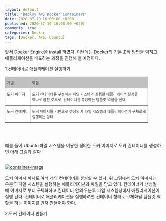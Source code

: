 ```yaml
---
layout: default
title: "Deploy AWS Docker Containers"
date: 2020-07-19 16:00:00 +0200
published: 2020-07-19 16:00:00 +0200
comments: true
categories: Docker
tags: [Docker, AWS, Ubuntu]
---
```


앞서 Docker Engine을 install 하였다. 이번에는 Docker의 기본 조작 방법을 익히고
애플리케이션을 배포하는 과정을 진행해 볼 예정이다.

<!--more-->

1.컨테이너로 애플리케이션 실행하기

<style type="text/css">
.tg  {border-collapse:collapse;border-color:#ccc;border-spacing:0;}
.tg td{background-color:#fff;border-color:#ccc;border-style:solid;border-width:1px;color:#333;
  font-family:Arial, sans-serif;font-size:14px;overflow:hidden;padding:10px 5px;word-break:normal;}
.tg th{background-color:#f0f0f0;border-color:#ccc;border-style:solid;border-width:1px;color:#333;
  font-family:Arial, sans-serif;font-size:14px;font-weight:normal;overflow:hidden;padding:10px 5px;word-break:normal;}
.tg .tg-dgfm{background-color:#c0c0c0;border-color:inherit;font-size:12px;text-align:left;vertical-align:top}
.tg .tg-73a0{border-color:inherit;font-size:12px;text-align:left;vertical-align:top}
</style>
<table class="tg" style="margin-left: auto;margin-right: auto;">
<thead>
  <tr>
    <th class="tg-dgfm">개념</th>
    <th class="tg-dgfm">역할</th>
  </tr>
</thead>
<tbody>
  <tr>
    <td class="tg-73a0">도커 이미지<br></td>
    <td class="tg-73a0">도커 컨테이너를 구성하는 파일 시스템과 실행할 애플리케이션 설정을<br>하나로 합친 것으로, 컨테이너를 생성하는 템플릿 역할을 한다.</td>
  </tr>
  <tr>
    <td class="tg-73a0">도커 컨테이너</td>
    <td class="tg-73a0">도커 이미지를 기반으로 생성되며, 파일 시스템과 애플리케이션이 구체화돼<br>실행되는 형태</td>
  </tr>
</tbody>
</table>
<br>
<br>

예를 들어 Ubuntu 파일 시스템을 이용한 정의한 도커 이미지로 도커 컨테이너를 생성하면 아래 그림과 같다.

<br>
<a href="/assets/images/{{page.id}}/container-and-image.jpg"> <img
	class="center-block img-responsive"
	src="/assets/images/{{page.id}}/container-and-image.jpg" alt="container-image"/>
</a>
<br>
<br>
도커 이미지 하나로 여러 개의 컨테이너를 생성할 수 있다.
위 그림에서 도커 이미지는 우분투 파일 시스템을 실행하는 애플리케이션과 파일을 담고 있다.
컨테이너가 생성될 때 이미지로 부터 구체화하고 컨테이너 안의 우분투 파일 시스템상에서 애플리케이션이 실행 된다.
컨테이너로 애플리케이션을 실행하려면 컨테이너 형태로 구체화될 템플릿 역할을 하는 이미지를 먼저 만들어야 한다.
<br>

2.도커 컨테이너 만들기

